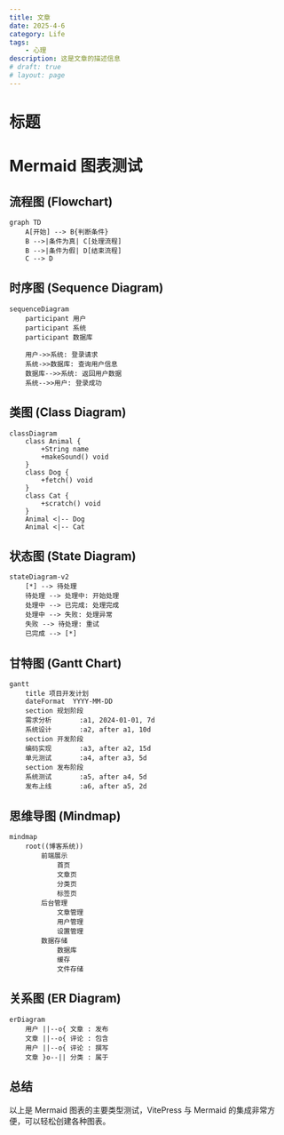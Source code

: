 ```yaml
---
title: 文章
date: 2025-4-6
category: Life
tags:
    - 心理
description: 这是文章的描述信息
# draft: true
# layout: page
---
```


# 标题


# Mermaid 图表测试

## 流程图 (Flowchart)

```mermaid
graph TD
    A[开始] --> B{判断条件}
    B -->|条件为真| C[处理流程]
    B -->|条件为假| D[结束流程]
    C --> D
```

## 时序图 (Sequence Diagram)

```mermaid
sequenceDiagram
    participant 用户
    participant 系统
    participant 数据库
    
    用户->>系统: 登录请求
    系统->>数据库: 查询用户信息
    数据库-->>系统: 返回用户数据
    系统-->>用户: 登录成功
```

## 类图 (Class Diagram)

```mermaid
classDiagram
    class Animal {
        +String name
        +makeSound() void
    }
    class Dog {
        +fetch() void
    }
    class Cat {
        +scratch() void
    }
    Animal <|-- Dog
    Animal <|-- Cat
```

## 状态图 (State Diagram)

```mermaid
stateDiagram-v2
    [*] --> 待处理
    待处理 --> 处理中: 开始处理
    处理中 --> 已完成: 处理完成
    处理中 --> 失败: 处理异常
    失败 --> 待处理: 重试
    已完成 --> [*]
```

## 甘特图 (Gantt Chart)

```mermaid
gantt
    title 项目开发计划
    dateFormat  YYYY-MM-DD
    section 规划阶段
    需求分析       :a1, 2024-01-01, 7d
    系统设计       :a2, after a1, 10d
    section 开发阶段
    编码实现       :a3, after a2, 15d
    单元测试       :a4, after a3, 5d
    section 发布阶段
    系统测试       :a5, after a4, 5d
    发布上线       :a6, after a5, 2d
```


## 思维导图 (Mindmap)

```mermaid
mindmap
    root((博客系统))
        前端展示
            首页
            文章页
            分类页
            标签页
        后台管理
            文章管理
            用户管理
            设置管理
        数据存储
            数据库
            缓存
            文件存储
```

## 关系图 (ER Diagram)

```mermaid
erDiagram
    用户 ||--o{ 文章 : 发布
    文章 ||--o{ 评论 : 包含
    用户 ||--o{ 评论 : 撰写
    文章 }o--|| 分类 : 属于
```

## 总结

以上是 Mermaid 图表的主要类型测试，VitePress 与 Mermaid 的集成非常方便，可以轻松创建各种图表。
